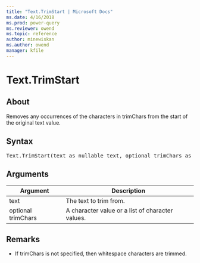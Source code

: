 ```yaml
---
title: "Text.TrimStart | Microsoft Docs"
ms.date: 4/16/2018
ms.prod: power-query
ms.reviewer: owend
ms.topic: reference
author: minewiskan
ms.author: owend
manager: kfile
---
```

# Text.TrimStart

  
## About  
Removes any occurrences of the characters in trimChars from the start of the original text value.  
  
## Syntax

<pre>
Text.TrimStart(text as nullable text, optional trimChars as nullable list) as nullable text  
</pre>
  
## Arguments  
  
|Argument|Description|  
|------------|---------------|  
|text|The text to trim from.|  
|optional trimChars|A character value or a list of character values.|  
  
## <a name="__toc360788916"></a>Remarks  
  
-   If trimChars is not specified, then whitespace characters are trimmed.  
  
